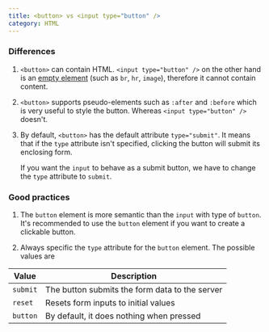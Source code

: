 ```yaml
---
title: <button> vs <input type="button" />
category: HTML
---
```


### Differences

1. `<button>` can contain HTML. `<input type="button" />` on the other hand is an [empty element](https://developer.mozilla.org/en-US/docs/Glossary/Empty_element) (such as `br`, `hr`, `image`), therefore it cannot contain content.

2. `<button>` supports pseudo-elements such as `:after` and `:before` which is very useful to style the button. Whereas `<input type="button" />` doesn't.

3. By default, `<button>` has the default attribute `type="submit"`. It means that if the `type` attribute isn't specified, clicking the button will submit its enclosing form.

    If you want the `input` to behave as a submit button, we have to change the `type` attribute to `submit`.

### Good practices

1. The `button` element is more semantic than the `input` with type of `button`. It's recommended to use the `button` element if you want to create a clickable button.

2. Always specific the `type` attribute for the `button` element. The possible values are

| Value    | Description                                    |
| -------- | ---------------------------------------------- |
| `submit` | The button submits the form data to the server |
| `reset`  | Resets form inputs to initial values           |
| `button` | By default, it does nothing when pressed       |
